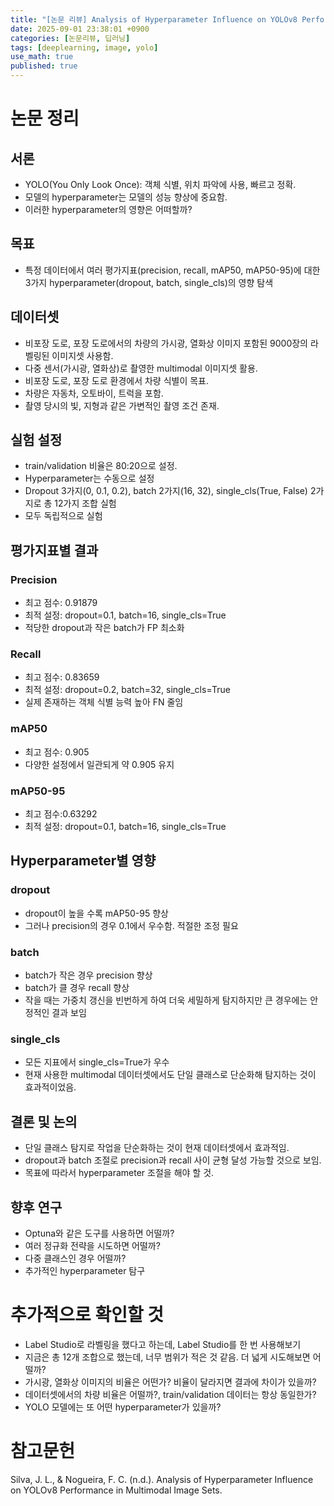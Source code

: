 ```yaml
---
title: "[논문 리뷰] Analysis of Hyperparameter Influence on YOLOv8 Performance in Multimodal Image Sets"
date: 2025-09-01 23:38:01 +0900
categories: [논문리뷰, 딥러닝]
tags: [deeplearning, image, yolo]
use_math: true
published: true
---
```


# 논문 정리
## 서론
- YOLO(You Only Look Once): 객체 식별, 위치 파악에 사용, 빠르고 정확.  
- 모델의 hyperparameter는 모델의 성능 향상에 중요함.  
- 이러한 hyperparameter의 영향은 어떠할까?

## 목표
- 특정 데이터에서 여러 평가지표(precision, recall, mAP50, mAP50-95)에 대한 3가지 hyperparameter(dropout, batch, single_cls)의 영향 탐색

## 데이터셋
- 비포장 도로, 포장 도로에서의 차량의 가시광, 열화상 이미지 포함된 9000장의 라벨링된 이미지셋 사용함.  
- 다중 센서(가시광, 열화상)로 촬영한 multimodal 이미지셋 활용.  
- 비포장 도로, 포장 도로 환경에서 차량 식별이 목표.  
- 차량은 자동차, 오토바이, 트럭을 포함.  
- 촬영 당시의 빛, 지형과 같은 가변적인 촬영 조건 존재.  

## 실험 설정
- train/validation 비율은 80:20으로 설정.  
- Hyperparameter는 수동으로 설정
- Dropout 3가지(0, 0.1, 0.2), batch 2가지(16, 32), single_cls(True, False) 2가지로 총 12가지 조합 실험
- 모두 독립적으로 실험

## 평가지표별 결과
### Precision
- 최고 점수: 0.91879
- 최적 설정: dropout=0.1, batch=16, single_cls=True
- 적당한 dropout과 작은 batch가 FP 최소화

### Recall
- 최고 점수: 0.83659
- 최적 설정: dropout=0.2, batch=32, single_cls=True
- 실제 존재하는 객체 식별 능력 높아 FN 줄임

### mAP50
- 최고 점수: 0.905
- 다양한 설정에서 일관되게 약 0.905 유지

### mAP50-95
- 최고 점수:0.63292
- 최적 설정: dropout=0.1, batch=16, single_cls=True

## Hyperparameter별 영향
### dropout
- dropout이 높을 수록 mAP50-95 향상
- 그러나 precision의 경우 0.1에서 우수함. 적절한 조정 필요

### batch
- batch가 작은 경우 precision 향상
- batch가 클 경우 recall 향상
- 작을 때는 가중치 갱신을 빈번하게 하여 더욱 세밀하게 탐지하지만 큰 경우에는 안정적인 결과 보임

### single_cls
- 모든 지표에서 single_cls=True가 우수  
- 현재 사용한 multimodal 데이터셋에서도 단일 클래스로 단순화해 탐지하는 것이 효과적이었음.

## 결론 및 논의
- 단일 클래스 탐지로 작업을 단순화하는 것이 현재 데이터셋에서 효과적임.
- dropout과 batch 조절로 precision과 recall 사이 균형 달성 가능할 것으로 보임.
- 목표에 따라서 hyperparameter 조절을 해야 할 것.

## 향후 연구
- Optuna와 같은 도구를 사용하면 어떨까?
- 여러 정규화 전략을 시도하면 어떨까?
- 다중 클래스인 경우 어떨까?
- 추가적인 hyperparameter 탐구

# 추가적으로 확인할 것
- Label Studio로 라벨링을 했다고 하는데, Label Studio를 한 번 사용해보기
- 지금은 총 12개 조합으로 했는데, 너무 범위가 적은 것 같음. 더 넓게 시도해보면 어떨까?
- 가시광, 열화상 이미지의 비율은 어떤가? 비율이 달라지면 결과에 차이가 있을까?
- 데이터셋에서의 차량 비율은 어떨까?, train/validation 데이터는 항상 동일한가?
- YOLO 모델에는 또 어떤 hyperparameter가 있을까?

# 참고문헌
Silva, J. L., & Nogueira, F. C. (n.d.). Analysis of Hyperparameter Influence on YOLOv8 Performance in Multimodal Image Sets.
